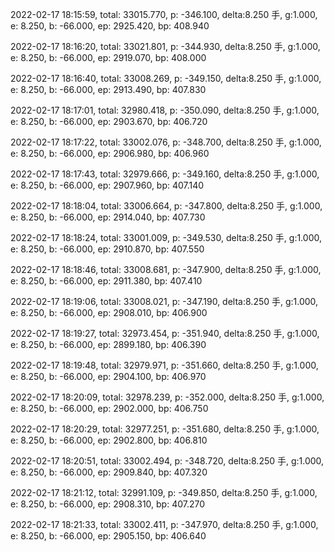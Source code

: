 2022-02-17 18:15:59, total: 33015.770, p: -346.100, delta:8.250 手, g:1.000, e: 8.250, b: -66.000, ep: 2925.420, bp: 408.940

2022-02-17 18:16:20, total: 33021.801, p: -344.930, delta:8.250 手, g:1.000, e: 8.250, b: -66.000, ep: 2919.070, bp: 408.000

2022-02-17 18:16:40, total: 33008.269, p: -349.150, delta:8.250 手, g:1.000, e: 8.250, b: -66.000, ep: 2913.490, bp: 407.830

2022-02-17 18:17:01, total: 32980.418, p: -350.090, delta:8.250 手, g:1.000, e: 8.250, b: -66.000, ep: 2903.670, bp: 406.720

2022-02-17 18:17:22, total: 33002.076, p: -348.700, delta:8.250 手, g:1.000, e: 8.250, b: -66.000, ep: 2906.980, bp: 406.960

2022-02-17 18:17:43, total: 32979.666, p: -349.160, delta:8.250 手, g:1.000, e: 8.250, b: -66.000, ep: 2907.960, bp: 407.140

2022-02-17 18:18:04, total: 33006.664, p: -347.800, delta:8.250 手, g:1.000, e: 8.250, b: -66.000, ep: 2914.040, bp: 407.730

2022-02-17 18:18:24, total: 33001.009, p: -349.530, delta:8.250 手, g:1.000, e: 8.250, b: -66.000, ep: 2910.870, bp: 407.550

2022-02-17 18:18:46, total: 33008.681, p: -347.900, delta:8.250 手, g:1.000, e: 8.250, b: -66.000, ep: 2911.380, bp: 407.410

2022-02-17 18:19:06, total: 33008.021, p: -347.190, delta:8.250 手, g:1.000, e: 8.250, b: -66.000, ep: 2908.010, bp: 406.900

2022-02-17 18:19:27, total: 32973.454, p: -351.940, delta:8.250 手, g:1.000, e: 8.250, b: -66.000, ep: 2899.180, bp: 406.390

2022-02-17 18:19:48, total: 32979.971, p: -351.660, delta:8.250 手, g:1.000, e: 8.250, b: -66.000, ep: 2904.100, bp: 406.970

2022-02-17 18:20:09, total: 32978.239, p: -352.000, delta:8.250 手, g:1.000, e: 8.250, b: -66.000, ep: 2902.000, bp: 406.750

2022-02-17 18:20:29, total: 32977.251, p: -351.680, delta:8.250 手, g:1.000, e: 8.250, b: -66.000, ep: 2902.800, bp: 406.810

2022-02-17 18:20:51, total: 33002.494, p: -348.720, delta:8.250 手, g:1.000, e: 8.250, b: -66.000, ep: 2909.840, bp: 407.320

2022-02-17 18:21:12, total: 32991.109, p: -349.850, delta:8.250 手, g:1.000, e: 8.250, b: -66.000, ep: 2908.310, bp: 407.270

2022-02-17 18:21:33, total: 33002.411, p: -347.970, delta:8.250 手, g:1.000, e: 8.250, b: -66.000, ep: 2905.150, bp: 406.640